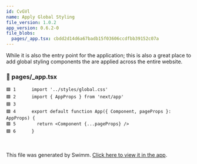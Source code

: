 ```yaml
---
id: CvGVl
name: Apply Global Styling
file_version: 1.0.2
app_version: 0.6.2-0
file_blobs:
  pages/_app.tsx: cbdd2d14d6a67badb15f03606ccdfbb39152c07a
---
```


While it is also the entry point for the application; this is also a great place to add global styling components the are applied across the entire website.
<!-- NOTE-swimm-snippet: the lines below link your snippet to Swimm -->
### 📄 pages/_app.tsx
```tsx
🟩 1      import '../styles/global.css'
🟩 2      import { AppProps } from 'next/app'
🟩 3      
🟩 4      export default function App({ Component, pageProps }: AppProps) {
🟩 5        return <Component {...pageProps} />
🟩 6      }
```

<br/>

This file was generated by Swimm. [Click here to view it in the app](https://app.swimm.io/#/repos/Z2l0aHViJTNBJTNBbmV4dC1qcy10dXRvcmlhbCUzQSUzQWpvcmRhbmJhdW13eA==/docs/CvGVl).